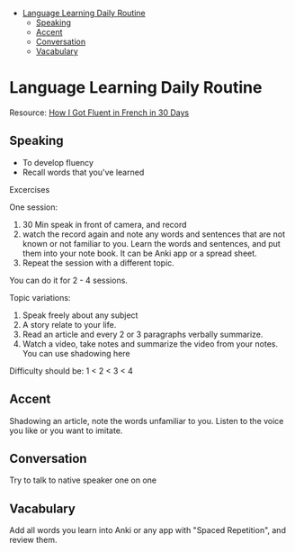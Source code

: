 - [Language Learning Daily Routine](#sec-1)
  - [Speaking](#sec-1-1)
  - [Accent](#sec-1-2)
  - [Conversation](#sec-1-3)
  - [Vacabulary](#sec-1-4)


# Language Learning Daily Routine<a id="sec-1"></a>

Resource: [How I Got Fluent in French in 30 Days](https://www.youtube.com/watch?v=Bue05mPPoFw)

## Speaking<a id="sec-1-1"></a>

-   To develop fluency
-   Recall words that you've learned

Excercises

One session:

1.  30 Min speak in front of camera, and record
2.  watch the record again and note any words and sentences that are not known or not familiar to you. Learn the words and sentences, and put them into your note book. It can be Anki app or a spread sheet.
3.  Repeat the session with a different topic.

You can do it for 2 - 4 sessions.

Topic variations:

1.  Speak freely about any subject
2.  A story relate to your life.
3.  Read an article and every 2 or 3 paragraphs verbally summarize.
4.  Watch a video, take notes and summarize the video from your notes. You can use shadowing here

Difficulty should be: 1 < 2 < 3 < 4

## Accent<a id="sec-1-2"></a>

Shadowing an article, note the words unfamiliar to you. Listen to the voice you like or you want to imitate.

## Conversation<a id="sec-1-3"></a>

Try to talk to native speaker one on one

## Vacabulary<a id="sec-1-4"></a>

Add all words you learn into Anki or any app with "Spaced Repetition", and review them.
